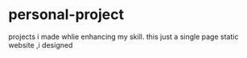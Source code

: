 # personal-project
projects i made whlie enhancing my skill.
this just a single page static website ,i designed 
